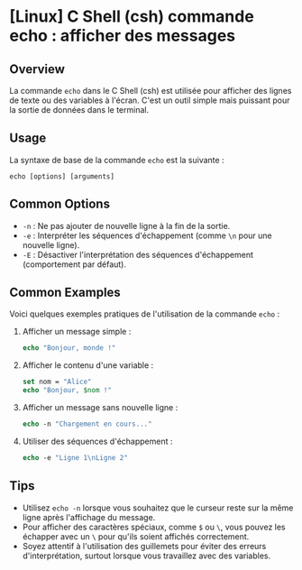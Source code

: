 # [Linux] C Shell (csh) commande echo : afficher des messages

## Overview
La commande `echo` dans le C Shell (csh) est utilisée pour afficher des lignes de texte ou des variables à l'écran. C'est un outil simple mais puissant pour la sortie de données dans le terminal.

## Usage
La syntaxe de base de la commande `echo` est la suivante :

```
echo [options] [arguments]
```

## Common Options
- `-n` : Ne pas ajouter de nouvelle ligne à la fin de la sortie.
- `-e` : Interpréter les séquences d'échappement (comme `\n` pour une nouvelle ligne).
- `-E` : Désactiver l'interprétation des séquences d'échappement (comportement par défaut).

## Common Examples
Voici quelques exemples pratiques de l'utilisation de la commande `echo` :

1. Afficher un message simple :
   ```csh
   echo "Bonjour, monde !"
   ```

2. Afficher le contenu d'une variable :
   ```csh
   set nom = "Alice"
   echo "Bonjour, $nom !"
   ```

3. Afficher un message sans nouvelle ligne :
   ```csh
   echo -n "Chargement en cours..."
   ```

4. Utiliser des séquences d'échappement :
   ```csh
   echo -e "Ligne 1\nLigne 2"
   ```

## Tips
- Utilisez `echo -n` lorsque vous souhaitez que le curseur reste sur la même ligne après l'affichage du message.
- Pour afficher des caractères spéciaux, comme `$` ou `\`, vous pouvez les échapper avec un `\` pour qu'ils soient affichés correctement.
- Soyez attentif à l'utilisation des guillemets pour éviter des erreurs d'interprétation, surtout lorsque vous travaillez avec des variables.